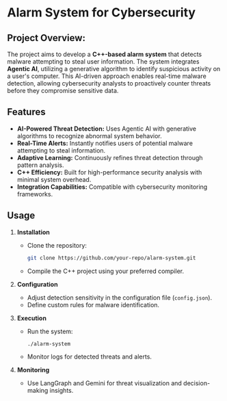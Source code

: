# Alarm System for Cybersecurity

## Project Overview:

The project aims to develop a **C++-based alarm system** that detects malware attempting to steal user information. The system integrates **Agentic AI**, utilizing a generative algorithm to identify suspicious activity on a user's computer. This AI-driven approach enables real-time malware detection, allowing cybersecurity analysts to proactively counter threats before they compromise sensitive data.

## Features
- **AI-Powered Threat Detection:** Uses Agentic AI with generative algorithms to recognize abnormal system behavior.
- **Real-Time Alerts:** Instantly notifies users of potential malware attempting to steal information.
- **Adaptive Learning:** Continuously refines threat detection through pattern analysis.
- **C++ Efficiency:** Built for high-performance security analysis with minimal system overhead.
- **Integration Capabilities:** Compatible with cybersecurity monitoring frameworks.

## Usage
1. **Installation**  
   - Clone the repository:  
     ```bash
     git clone https://github.com/your-repo/alarm-system.git
     ```
   - Compile the C++ project using your preferred compiler.

2. **Configuration**  
   - Adjust detection sensitivity in the configuration file (`config.json`).
   - Define custom rules for malware identification.

3. **Execution**  
   - Run the system:  
     ```bash
     ./alarm-system
     ```
   - Monitor logs for detected threats and alerts.

4. **Monitoring**  
   - Use LangGraph and Gemini for threat visualization and decision-making insights.



